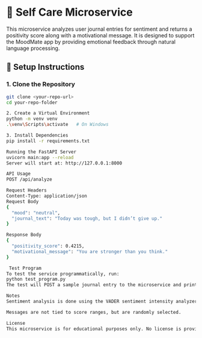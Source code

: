 # 🧠 Self Care Microservice
This microservice analyzes user journal entries for sentiment and returns a positivity score along with a motivational message. It is designed to support the MoodMate app by providing emotional feedback through natural language processing.
## 🚀 Setup Instructions

### 1. Clone the Repository

```bash
git clone <your-repo-url>
cd your-repo-folder

2. Create a Virtual Environment
python -m venv venv
.\venv\Scripts\activate   # On Windows

3. Install Dependencies
pip install -r requirements.txt

Running the FastAPI Server
uvicorn main:app --reload
Server will start at: http://127.0.0.1:8000

API Usage
POST /api/analyze

Request Headers
Content-Type: application/json
Request Body
{
  "mood": "neutral",
  "journal_text": "Today was tough, but I didn’t give up."
}

Response Body
{
  "positivity_score": 0.4215,
  "motivational_message": "You are stronger than you think."
}

 Test Program
To test the service programmatically, run:
python test_program.py
The test will POST a sample journal entry to the microservice and print the returned JSON result.

Notes
Sentiment analysis is done using the VADER sentiment intensity analyzer.

Messages are not tied to score ranges, but are randomly selected.

License
This microservice is for educational purposes only. No license is provided.
